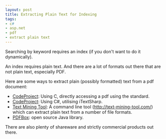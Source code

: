 ```yaml
---
layout: post
title: Extracting Plain Text for Indexing
tags:
- c#
- asp.net
- pdf
- extract plain text
---
```

<p>Searching by keyword requires an index (if you don't want to do it dynamically).</p>

<p>An index requires plain text. And there are a lot of formats out there that are not plain text, especially PDF.</p>

<p>Here are some ways to extract plain (possibly formatted) text from a pdf document:</p>
<ul><li><a href="http://www.codeproject.com/KB/cpp/ExtractPDFText.aspx">CodeProject</a>: Using C, directly accessing a pdf using the standard.</li><li><a href="http://www.codeproject.com/KB/cs/PDFToText.aspx">CodeProject</a>: Using C#, utilising iTextSharp.</li><li><a href="http://www.online-tech-tips.com/free-software-downloads/extract-text-from-pdf-doc-html-chm-and-rtf-files/">Text Mining Tool</a>: A command line tool (<a href="http://text-mining-tool.com/">http://text-mining-tool.com/</a>) which can extract plain text from a number of file formats.</li><li><a href="http://www.pdfbox.org/">PDFBox</a>: open source Java library.</li></ul>

<p>There are also plenty of shareware and strictly commercial products out there.</p>
